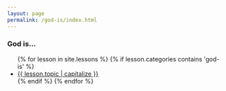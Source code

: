 ```yaml
---
layout: page
permalink: /god-is/index.html
---
```


### God is... 
<ul>
{% for lesson in site.lessons %}
  {% if lesson.categories contains 'god-is' %}
   <li> <a href="{{ lesson.url  }}">{{ lesson.topic  | capitalize }}</a></li>
  {% endif %}
{% endfor %}
</ul>
